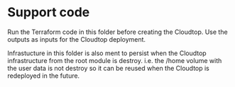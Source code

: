# Support code

Run the Terraform code in this folder before creating the Cloudtop. Use the outputs as inputs for the Cloudtop deployment.

Infrastucture in this folder is also ment to persist when the Cloudtop infrastructure from the root module is destroy.
i.e. the /home volume with the user data is not destroy so it can be reused when the Cloudtop is redeployed in the future.

